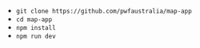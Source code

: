  - `git clone https://github.com/pwfaustralia/map-app` 
 - `cd map-app` 
 - `npm install` 
 - `npm run dev`

